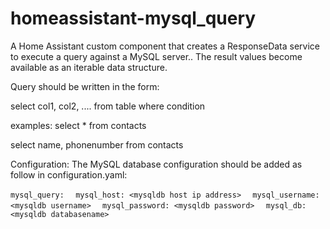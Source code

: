 # homeassistant-mysql_query
A Home Assistant custom component that creates a ResponseData service to execute a query against a MySQL server.. The result values become available as an iterable data structure.

Query should be written in the form:

select col1, col2, .... from table where condition

examples:
  select * from contacts

  select name, phonenumber from contacts


Configuration:
The MySQL database configuration should be added as follow in configuration.yaml:

`mysql_query:`
`  mysql_host: <mysqldb host ip address>`
`  mysql_username: <mysqldb username>`
`  mysql_password: <mysqldb password>`
`  mysql_db: <mysqldb databasename>`
